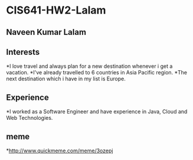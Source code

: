 # CIS641-HW2-Lalam

## Naveen Kumar Lalam

## Interests

*I love travel and always plan for a new destination whenever i get a vacation.
*I've already travelled to 6 countries in Asia Pacific region.
*The next destination which i have in my list is Europe.

## Experience

*I worked as a Software Engineer and have experience in Java, Cloud and Web Technologies.


## meme

*http://www.quickmeme.com/meme/3ozepj
 